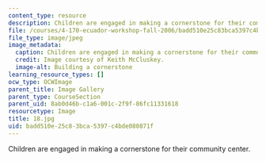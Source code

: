 ```yaml
---
content_type: resource
description: Children are engaged in making a cornerstone for their community center.
file: /courses/4-170-ecuador-workshop-fall-2006/badd510e25c83bca5397c4bde080871f_18.jpg
file_type: image/jpeg
image_metadata:
  caption: Children are engaged in making a cornerstone for their community center.
  credit: Image courtesy of Keith McCluskey.
  image-alt: Building a cornerstone
learning_resource_types: []
ocw_type: OCWImage
parent_title: Image Gallery
parent_type: CourseSection
parent_uid: 8ab0d46b-c1a6-001c-2f9f-86fc11331618
resourcetype: Image
title: 18.jpg
uid: badd510e-25c8-3bca-5397-c4bde080871f
---
```

Children are engaged in making a cornerstone for their community center.

